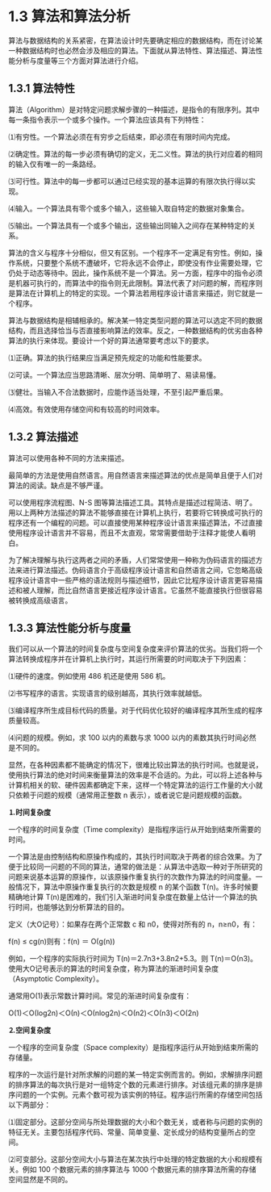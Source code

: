 # 1.3 算法和算法分析

算法与数据结构的关系紧密，在算法设计时先要确定相应的数据结构，而在讨论某一种数据结构时也必然会涉及相应的算法。下面就从算法特性、算法描述、算法性能分析与度量等三个方面对算法进行介绍。

## 1.3.1 算法特性

算法（Algorithm）是对特定问题求解步骤的一种描述，是指令的有限序列。其中每一条指令表示一个或多个操作。一个算法应该具有下列特性：

⑴有穷性。一个算法必须在有穷步之后结束，即必须在有限时间内完成。

⑵确定性。算法的每一步必须有确切的定义，无二义性。算法的执行对应着的相同的输入仅有唯一的一条路经。

⑶可行性。算法中的每一步都可以通过已经实现的基本运算的有限次执行得以实现。

⑷输入。一个算法具有零个或多个输入，这些输入取自特定的数据对象集合。

⑸输出。一个算法具有一个或多个输出，这些输出同输入之间存在某种特定的关系。

算法的含义与程序十分相似，但又有区别。一个程序不一定满足有穷性。例如，操作系统，只要整个系统不遭破坏，它将永远不会停止，即使没有作业需要处理，它仍处于动态等待中。因此，操作系统不是一个算法。另一方面，程序中的指令必须是机器可执行的，而算法中的指令则无此限制。算法代表了对问题的解，而程序则是算法在计算机上的特定的实现。一个算法若用程序设计语言来描述，则它就是一个程序。

算法与数据结构是相辅相承的。解决某一特定类型问题的算法可以选定不同的数据结构，而且选择恰当与否直接影响算法的效率。反之，一种数据结构的优劣由各种算法的执行来体现。要设计一个好的算法通常要考虑以下的要求。

⑴正确。算法的执行结果应当满足预先规定的功能和性能要求。

⑵可读。一个算法应当思路清晰、层次分明、简单明了、易读易懂。

⑶健壮。当输入不合法数据时，应能作适当处理，不至引起严重后果。

⑷高效。有效使用存储空间和有较高的时间效率。

## 1.3.2 算法描述

算法可以使用各种不同的方法来描述。

最简单的方法是使用自然语言。用自然语言来描述算法的优点是简单且便于人们对算法的阅读。缺点是不够严谨。

可以使用程序流程图、N-S 图等算法描述工具。其特点是描述过程简洁、明了。用以上两种方法描述的算法不能够直接在计算机上执行，若要将它转换成可执行的程序还有一个编程的问题。可以直接使用某种程序设计语言来描述算法，不过直接使用程序设计语言并不容易，而且不太直观，常常需要借助于注释才能使人看明白。

为了解决理解与执行这两者之间的矛盾，人们常常使用一种称为伪码语言的描述方法来进行算法描述。伪码语言介于高级程序设计语言和自然语言之间，它忽略高级程序设计语言中一些严格的语法规则与描述细节，因此它比程序设计语言更容易描述和被人理解，而比自然语言更接近程序设计语言。它虽然不能直接执行但很容易被转换成高级语言。

## 1.3.3 算法性能分析与度量

我们可以从一个算法的时间复杂度与空间复杂度来评价算法的优劣。当我们将一个算法转换成程序并在计算机上执行时，其运行所需要的时间取决于下列因素：

⑴硬件的速度。例如使用 486 机还是使用 586 机。

⑵书写程序的语言。实现语言的级别越高，其执行效率就越低。

⑶编译程序所生成目标代码的质量。对于代码优化较好的编译程序其所生成的程序质量较高。

⑷问题的规模。例如，求 100 以内的素数与求 1000 以内的素数其执行时间必然是不同的。

显然，在各种因素都不能确定的情况下，很难比较出算法的执行时间。也就是说，使用执行算法的绝对时间来衡量算法的效率是不合适的。为此，可以将上述各种与计算机相关的软、硬件因素都确定下来，这样一个特定算法的运行工作量的大小就只依赖于问题的规模（通常用正整数 n 表示），或者说它是问题规模的函数。

**⒈时间复杂度**

一个程序的时间复杂度（Time complexity）是指程序运行从开始到结束所需要的时间。

一个算法是由控制结构和原操作构成的，其执行时间取决于两者的综合效果。为了便于比较同一问题的不同的算法，通常的做法是：从算法中选取一种对于所研究的问题来说基本运算的原操作，以该原操作重复执行的次数作为算法的时间度量。一般情况下，算法中原操作重复执行的次数是规模 n 的某个函数 T(n)。许多时候要精确地计算 T(n)是困难的，我们引入渐进时间复杂度在数量上估计一个算法的执行时间，也能够达到分析算法的目的。

定义（大Ο记号）：如果存在两个正常数 c 和 n0，使得对所有的 n，n≥n0，有：

f(n) ≤ cg(n)则有：f(n) ＝ Ο(g(n))

例如，一个程序的实际执行时间为 T(n)＝2.7n3+3.8n2+5.3。则 T(n)＝Ο(n3)。使用大Ο记号表示的算法的时间复杂度，称为算法的渐进时间复杂度（Asymptotic Complexity）。

通常用Ο(1)表示常数计算时间。常见的渐进时间复杂度有：

Ο(1)＜Ο(log2n)＜Ο(n)＜Ο(nlog2n)＜Ο(n2)＜Ο(n3)＜Ο(2n)

**⒉空间复杂度**

一个程序的空间复杂度（Space complexity）是指程序运行从开始到结束所需的存储量。

程序的一次运行是针对所求解的问题的某一特定实例而言的。例如，求解排序问题的排序算法的每次执行是对一组特定个数的元素进行排序。对该组元素的排序是排序问题的一个实例。元素个数可视为该实例的特征。程序运行所需的存储空间包括以下两部分：

⑴固定部分。这部分空间与所处理数据的大小和个数无关，或者称与问题的实例的特征无关。主要包括程序代码、常量、简单变量、定长成分的结构变量所占的空间。

⑵可变部分。这部分空间大小与算法在某次执行中处理的特定数据的大小和规模有关。例如 100 个数据元素的排序算法与 1000 个数据元素的排序算法所需的存储空间显然是不同的。